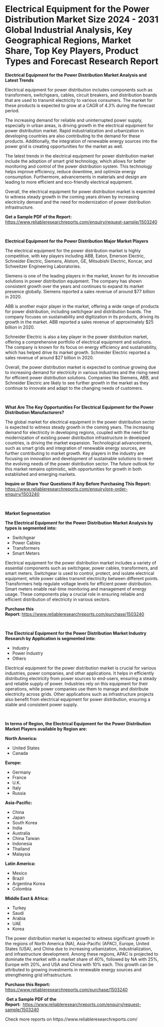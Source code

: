 <p><h1>Electrical Equipment for the Power Distribution Market Size 2024 - 2031 Global Industrial Analysis, Key Geographical Regions, Market Share, Top Key Players, Product Types and Forecast Research Report</h1></p><p><strong>Electrical Equipment for the Power Distribution Market Analysis and Latest Trends</strong></p>
<p><p>Electrical equipment for power distribution includes components such as transformers, switchgears, cables, circuit breakers, and distribution boards that are used to transmit electricity to various consumers. The market for these products is expected to grow at a CAGR of 4.3% during the forecast period.</p><p>The increasing demand for reliable and uninterrupted power supply, especially in urban areas, is driving growth in the electrical equipment for power distribution market. Rapid industrialization and urbanization in developing countries are also contributing to the demand for these products. Additionally, the integration of renewable energy sources into the power grid is creating opportunities for the market as well.</p><p>The latest trends in the electrical equipment for power distribution market include the adoption of smart grid technology, which allows for better monitoring and control of the power distribution system. This technology helps improve efficiency, reduce downtime, and optimize energy consumption. Furthermore, advancements in materials and design are leading to more efficient and eco-friendly electrical equipment.</p><p>Overall, the electrical equipment for power distribution market is expected to witness steady growth in the coming years driven by increasing electricity demand and the need for modernization of power distribution infrastructure.</p></p>
<p><strong>Get a Sample PDF of the Report:&nbsp;</strong> <a href="https://www.reliableresearchreports.com/enquiry/request-sample/1503240">https://www.reliableresearchreports.com/enquiry/request-sample/1503240</a></p>
<p>&nbsp;</p>
<p><strong>Electrical Equipment for the Power Distribution Major Market Players</strong></p>
<p><p>The electrical equipment for the power distribution market is highly competitive, with key players including ABB, Eaton, Emerson Electric, Schneider Electric, Siemens, Alstom, GE, Mitsubishi Electric, Koncar, and Schweitzer Engineering Laboratories.</p><p>Siemens is one of the leading players in the market, known for its innovative solutions in power distribution equipment. The company has shown consistent growth over the years and continues to expand its market presence globally. Siemens reported a sales revenue of around $77 billion in 2020.</p><p>ABB is another major player in the market, offering a wide range of products for power distribution, including switchgear and distribution boards. The company focuses on sustainability and digitization in its products, driving its growth in the market. ABB reported a sales revenue of approximately $25 billion in 2020.</p><p>Schneider Electric is also a key player in the power distribution market, offering a comprehensive portfolio of electrical equipment and solutions. The company is known for its focus on energy efficiency and sustainability, which has helped drive its market growth. Schneider Electric reported a sales revenue of around $27 billion in 2020.</p><p>Overall, the power distribution market is expected to continue growing due to increasing demand for electricity in various industries and the rising need for efficient power distribution solutions. Companies like Siemens, ABB, and Schneider Electric are likely to see further growth in the market as they continue to innovate and adapt to the changing needs of customers.</p></p>
<p>&nbsp;</p>
<p><strong>What Are The Key Opportunities For Electrical Equipment for the Power Distribution Manufacturers?</strong></p>
<p><p>The global market for electrical equipment in the power distribution sector is expected to witness steady growth in the coming years. The increasing demand for electricity in developing regions, coupled with the need for modernization of existing power distribution infrastructure in developed countries, is driving the market expansion. Technological advancements, such as smart grids and integration of renewable energy sources, are further contributing to market growth. Key players in the industry are focusing on innovation and development of sustainable solutions to meet the evolving needs of the power distribution sector. The future outlook for this market remains optimistic, with opportunities for growth in both established and emerging markets.</p></p>
<p><strong>Inquire or Share Your Questions If Any Before Purchasing This Report:</strong> <a href="https://www.reliableresearchreports.com/enquiry/pre-order-enquiry/1503240">https://www.reliableresearchreports.com/enquiry/pre-order-enquiry/1503240</a></p>
<p>&nbsp;</p>
<p><strong>Market Segmentation</strong></p>
<p><strong>The Electrical Equipment for the Power Distribution Market Analysis by types is segmented into:</strong></p>
<p><ul><li>Switchgear</li><li>Power Cables</li><li>Transformers</li><li>Smart Meters</li></ul></p>
<p><p>Electrical equipment for the power distribution market includes a variety of essential components such as switchgear, power cables, transformers, and smart meters. Switchgear is used to control, protect, and isolate electrical equipment, while power cables transmit electricity between different points. Transformers help regulate voltage levels for efficient power distribution. Smart meters enable real-time monitoring and management of energy usage. These components play a crucial role in ensuring reliable and efficient distribution of electricity in various sectors.</p></p>
<p><strong>Purchase this Report:&nbsp;</strong><a href="https://www.reliableresearchreports.com/purchase/1503240">https://www.reliableresearchreports.com/purchase/1503240</a></p>
<p>&nbsp;</p>
<p><strong>The Electrical Equipment for the Power Distribution Market Industry Research by Application is segmented into:</strong></p>
<p><ul><li>Industry</li><li>Power Industry</li><li>Others</li></ul></p>
<p><p>Electrical equipment for the power distribution market is crucial for various industries, power companies, and other applications. It helps in efficiently distributing electricity from power sources to end-users, ensuring a steady and reliable supply of power. Industries rely on this equipment for their operations, while power companies use them to manage and distribute electricity across grids. Other applications such as infrastructure projects also benefit from electrical equipment for power distribution, ensuring a stable and consistent power supply.</p></p>
<p>&nbsp;</p>
<p><strong>In terms of Region, the Electrical Equipment for the Power Distribution Market Players available by Region are:</strong></p>
<p>
    <p> <strong> North America: </strong>
        <ul>
            <li>United States</li>
            <li>Canada</li>
        </ul>
        </p> 
    <p> <strong> Europe: </strong>
        <ul>
            <li>Germany</li>
            <li>France</li>
            <li>U.K.</li>
            <li>Italy</li>
            <li>Russia</li>
        </ul>
        </p> 
    <p> <strong> Asia-Pacific: </strong>
        <ul>
            <li>China</li>
            <li>Japan</li>
            <li>South Korea</li>
            <li>India</li>
            <li>Australia</li>
            <li>China Taiwan</li>
            <li>Indonesia</li>
            <li>Thailand</li>
            <li>Malaysia</li>
        </ul>
        </p> 
    <p> <strong> Latin America: </strong>
        <ul>
            <li>Mexico</li>
            <li>Brazil</li>
            <li>Argentina Korea</li>
            <li>Colombia</li>
        </ul>
        </p> 
    <p> <strong> Middle East & Africa: </strong>
        <ul>
            <li>Turkey</li>
            <li>Saudi</li>
            <li>Arabia</li>
            <li>UAE</li>
            <li>Korea</li>
        </ul>
    </p>
    </p>
<p><p>The power distribution market is expected to witness significant growth in the regions of North America (NA), Asia-Pacific (APAC), Europe, United States (USA), and China due to increasing urbanization, industrialization, and infrastructure development. Among these regions, APAC is projected to dominate the market with a market share of 40%, followed by NA with 25%, Europe with 20%, and USA and China with 10% each. This growth can be attributed to growing investments in renewable energy sources and strengthening grid infrastructure.</p></p>
<p><strong>Purchase this Report: </strong><a href="https://www.reliableresearchreports.com/purchase/1503240">https://www.reliableresearchreports.com/purchase/1503240</a></p>
<p>&nbsp;<strong>Get a Sample PDF of the Report:&nbsp;&nbsp;</strong><a href="https://www.reliableresearchreports.com/enquiry/request-sample/1503240">https://www.reliableresearchreports.com/enquiry/request-sample/1503240</a></p>
<p><strong></strong></p>
<p>Check more reports on https://www.reliableresearchreports.com/</p>